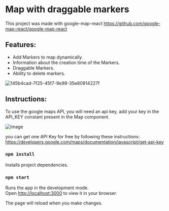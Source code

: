# Map with draggable markers

This project was made with google-map-react
https://github.com/google-map-react/google-map-react

## Features: 

-  Add Markers to map dynamically.
-  Information about the creation time of the Markers.
-  Draggable Markers.
-  Ability to delete markers.

![145b4cad-7f25-45f7-9e99-35e80914227f](https://user-images.githubusercontent.com/27926021/160225369-73d4f46d-66f9-44b5-be32-06eec0c83ba1.jpg)

## Instructions:

To use the google maps API, you will need an api key, add your key in the API_KEY constant present in the Map component.

![image](https://user-images.githubusercontent.com/27926021/160225513-f5c4bb32-5244-4c66-884f-3a33c38d6737.png)

you can get one API Key for free by following these instructions:
https://developers.google.com/maps/documentation/javascript/get-api-key

### `npm install`

Installs project dependencies.

### `npm start`

Runs the app in the development mode.\
Open [http://localhost:3000](http://localhost:3000) to view it in your browser.

The page will reload when you make changes.

